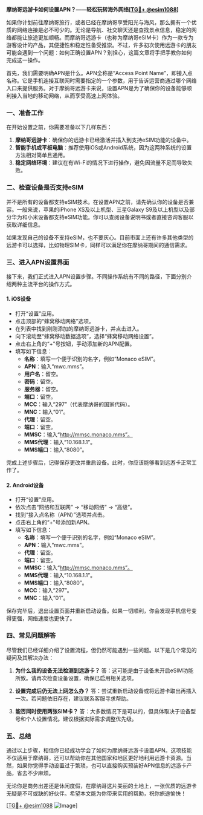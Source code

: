 **摩纳哥远游卡如何设置APN？——轻松玩转海外网络[[TG💪+ @esim1088](https://t.me/s/esim1088)]**

如果你计划前往摩纳哥旅行，或者已经在摩纳哥享受阳光与海风，那么拥有一个优质的网络连接是必不可少的。无论是导航、社交聊天还是查找景点信息，稳定的网络都能让旅途更加顺畅。而摩纳哥远游卡（也称为摩纳哥eSIM卡）作为一款专为游客设计的产品，其便捷性和稳定性备受推崇。不过，许多初次使用远游卡的朋友可能会遇到一个问题：如何正确设置APN？别担心，这篇文章将手把手教你如何完成这一操作。

首先，我们需要明确APN是什么。APN全称是“Access Point Name”，即接入点名称。它是手机连接互联网时需要指定的一个参数，用于告诉运营商通过哪个网络入口来提供服务。对于摩纳哥远游卡来说，设置APN是为了确保你的设备能够顺利接入当地的移动网络，从而享受高速上网体验。

### 一、准备工作

在开始设置之前，你需要准备以下几样东西：

1. **摩纳哥远游卡**：确保你的远游卡已经激活并插入到支持eSIM功能的设备中。
2. **智能手机或平板电脑**：推荐使用iOS或Android系统，因为这两种系统的设置方法相对简单且通用。
3. **稳定网络环境**：建议在有Wi-Fi的情况下进行操作，避免因流量不足而导致失败。

### 二、检查设备是否支持eSIM

并不是所有的设备都支持eSIM技术。在设置APN之前，请先确认你的设备是否兼容。一般来说，苹果的iPhone XS及以上机型、三星Galaxy S9及以上机型以及部分华为和小米设备都支持eSIM功能。你可以查阅设备说明书或者直接咨询客服以获取详细信息。

如果发现自己的设备不支持eSIM，也不要灰心。目前市面上还有许多其他类型的远游卡可以选择，比如物理SIM卡，同样可以满足你在摩纳哥期间的通信需求。

### 三、进入APN设置界面

接下来，我们正式进入APN设置步骤。不同操作系统有不同的路径，下面分别介绍两种主流平台的操作方式。

#### 1. iOS设备

- 打开“设置”应用。
- 点击顶部的“蜂窝移动网络”选项。
- 在列表中找到刚刚添加的摩纳哥远游卡，并点击进入。
- 向下滚动至“蜂窝移动数据选项”，选择“蜂窝移动网络设置”。
- 点击右上角的“+”号按钮，手动添加新的APN配置。
- 填写如下信息：
  - **名称**：填写一个便于识别的名字，例如“Monaco eSIM”。
  - **APN**：输入“mwc.mms”。
  - **用户名**：留空。
  - **密码**：留空。
  - **服务器**：留空。
  - **端口**：留空。
  - **MCC**：输入“297”（代表摩纳哥的国家代码）。
  - **MNC**：输入“01”。
  - **代理**：留空。
  - **端口**：留空。
  - **MMSC**：输入“http://mmsc.monaco.mms”。
  - **MMS代理**：输入“10.168.1.1”。
  - **MMS端口**：输入“8080”。

完成上述步骤后，记得保存更改并重启设备。此时，你应该能够看到远游卡正常工作了。

#### 2. Android设备

- 打开“设置”应用。
- 依次点击“网络和互联网” -> “移动网络” -> “高级”。
- 找到“接入点名称（APN）”选项并点击。
- 点击右上角的“+”号添加新APN。
- 填写如下信息：
  - **名称**：填写一个便于识别的名字，例如“Monaco eSIM”。
  - **APN**：输入“mwc.mms”。
  - **代理**：留空。
  - **端口**：留空。
  - **MMSC**：输入“http://mmsc.monaco.mms”。
  - **MMS代理**：输入“10.168.1.1”。
  - **MMS端口**：输入“8080”。
  - **MCC**：输入“297”。
  - **MNC**：输入“01”。

保存完毕后，退出设置页面并重新启动设备。如果一切顺利，你会发现手机信号变得更强，网络速度也更快了。

### 四、常见问题解答

尽管我们已经详细介绍了设置流程，但仍然可能遇到一些问题。以下是几个常见的疑问及其解决办法：

1. **为什么我的设备无法检测到远游卡？**
   答：这可能是由于设备未开启eSIM功能所致。请再次检查设备设置，确保已启用相关选项。

2. **设置完成后仍无法上网怎么办？**
   答：尝试重新启动设备或将远游卡取出再插入一次。若问题依旧存在，建议联系客服寻求帮助。

3. **能否同时使用两张SIM卡？**
   答：大多数情况下是可以的，但具体取决于设备型号和个人设置情况。建议根据实际需求调整优先级。

### 五、总结

通过以上步骤，相信你已经成功学会了如何为摩纳哥远游卡设置APN。这项技能不仅适用于摩纳哥，还可以帮助你在其他国家和地区更好地利用远游卡资源。当然，如果你觉得手动设置过于繁琐，也可以直接购买预装好APN信息的远游卡产品，省去不少麻烦。

无论你是商务出差还是休闲度假，在摩纳哥这片美丽的土地上，一张优质的远游卡无疑是不可或缺的好伙伴。希望本文能为你带来实用的帮助，祝你旅途愉快！

[[TG💪+ @esim1088](https://t.me/s/esim1088) ![Image](https://i.postimg.cc/4NQfJmqS/Snipaste-2025-05-13-00-14-12.png)]